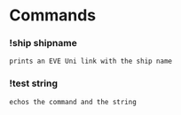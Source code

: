# Commands

### !ship shipname
    prints an EVE Uni link with the ship name  
### !test string
    echos the command and the string  
